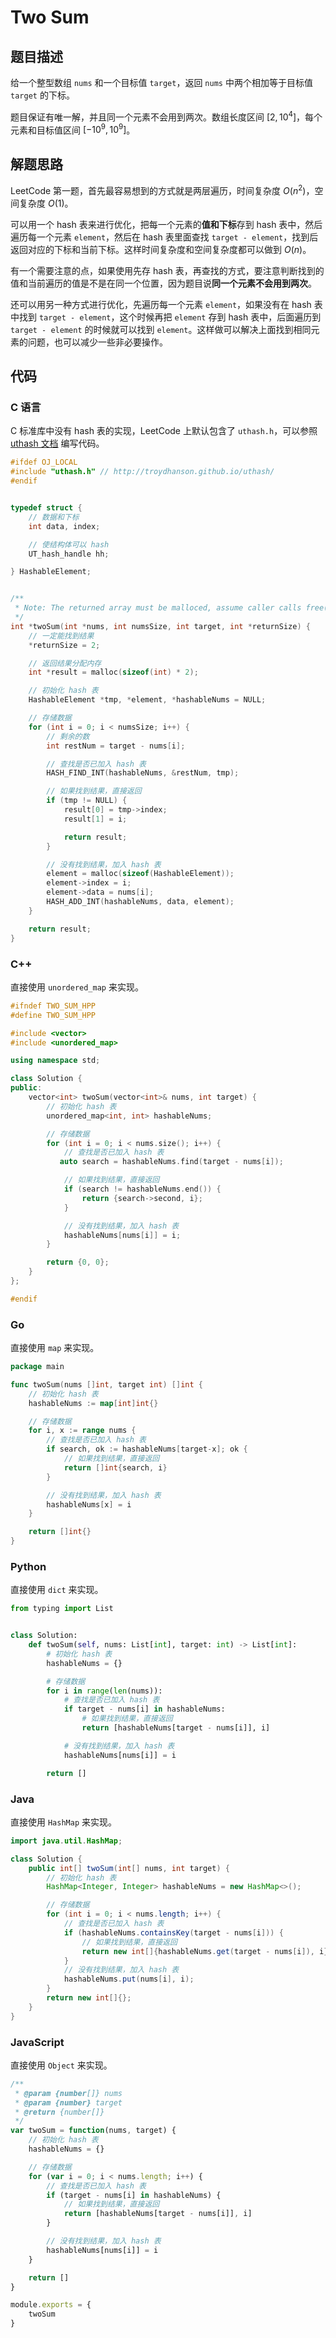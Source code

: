 # Two Sum
## 题目描述
给一个整型数组 `nums` 和一个目标值 `target`，返回 `nums` 中两个相加等于目标值 `target` 的下标。

题目保证有唯一解，并且同一个元素不会用到两次。数组长度区间 $[2, 10^4]$，每个元素和目标值区间 $[-10^9, 10^9]$。

## 解题思路
LeetCode 第一题，首先最容易想到的方式就是两层遍历，时间复杂度 $O(n^2)$，空间复杂度 $O(1)$。

可以用一个 hash 表来进行优化，把每一个元素的**值和下标**存到 hash 表中，然后遍历每一个元素 `element`，然后在 hash 表里面查找 `target - element`，找到后返回对应的下标和当前下标。这样时间复杂度和空间复杂度都可以做到 $O(n)$。

有一个需要注意的点，如果使用先存 hash 表，再查找的方式，要注意判断找到的值和当前遍历的值是不是在同一个位置，因为题目说**同一个元素不会用到两次**。

还可以用另一种方式进行优化，先遍历每一个元素 `element`，如果没有在 hash 表中找到 `target - element`，这个时候再把 `element` 存到 hash 表中，后面遍历到 `target - element` 的时候就可以找到 `element`。这样做可以解决上面找到相同元素的问题，也可以减少一些非必要操作。

## 代码
### C 语言
C 标准库中没有 hash 表的实现，LeetCode 上默认包含了 `uthash.h`，可以参照 [uthash 文档](https://troydhanson.github.io/uthash/) 编写代码。

```c
#ifdef OJ_LOCAL
#include "uthash.h" // http://troydhanson.github.io/uthash/
#endif


typedef struct {
    // 数据和下标
    int data, index;

    // 使结构体可以 hash
    UT_hash_handle hh;

} HashableElement;


/**
 * Note: The returned array must be malloced, assume caller calls free().
 */
int *twoSum(int *nums, int numsSize, int target, int *returnSize) {
    // 一定能找到结果
    *returnSize = 2;

    // 返回结果分配内存
    int *result = malloc(sizeof(int) * 2);

    // 初始化 hash 表
    HashableElement *tmp, *element, *hashableNums = NULL;

    // 存储数据
    for (int i = 0; i < numsSize; i++) {
        // 剩余的数
        int restNum = target - nums[i];

        // 查找是否已加入 hash 表
        HASH_FIND_INT(hashableNums, &restNum, tmp);

        // 如果找到结果，直接返回
        if (tmp != NULL) {
            result[0] = tmp->index;
            result[1] = i;

            return result;
        }

        // 没有找到结果，加入 hash 表
        element = malloc(sizeof(HashableElement));
        element->index = i;
        element->data = nums[i];
        HASH_ADD_INT(hashableNums, data, element);
    }

    return result;
}
```
### C++
直接使用 `unordered_map` 来实现。

```cpp
#ifndef TWO_SUM_HPP
#define TWO_SUM_HPP

#include <vector>
#include <unordered_map>

using namespace std;

class Solution {
public:
    vector<int> twoSum(vector<int>& nums, int target) {
        // 初始化 hash 表
        unordered_map<int, int> hashableNums;

        // 存储数据
        for (int i = 0; i < nums.size(); i++) {
            // 查找是否已加入 hash 表
           auto search = hashableNums.find(target - nums[i]);

            // 如果找到结果，直接返回
            if (search != hashableNums.end()) {
                return {search->second, i};
            }

            // 没有找到结果，加入 hash 表
            hashableNums[nums[i]] = i;
        }

        return {0, 0};
    }
};

#endif
```
### Go
直接使用 `map` 来实现。

```go
package main

func twoSum(nums []int, target int) []int {
	// 初始化 hash 表
	hashableNums := map[int]int{}

	// 存储数据
	for i, x := range nums {
		// 查找是否已加入 hash 表
		if search, ok := hashableNums[target-x]; ok {
			// 如果找到结果，直接返回
			return []int{search, i}
		}

		// 没有找到结果，加入 hash 表
		hashableNums[x] = i
	}

	return []int{}
}
```
### Python
直接使用 `dict` 来实现。

```python
from typing import List


class Solution:
    def twoSum(self, nums: List[int], target: int) -> List[int]:
        # 初始化 hash 表
        hashableNums = {}

        # 存储数据
        for i in range(len(nums)):
            # 查找是否已加入 hash 表
            if target - nums[i] in hashableNums:
                # 如果找到结果，直接返回
                return [hashableNums[target - nums[i]], i]

            # 没有找到结果，加入 hash 表
            hashableNums[nums[i]] = i

        return []
```
### Java
直接使用 `HashMap` 来实现。

```java
import java.util.HashMap;

class Solution {
    public int[] twoSum(int[] nums, int target) {
        // 初始化 hash 表
        HashMap<Integer, Integer> hashableNums = new HashMap<>();

        // 存储数据
        for (int i = 0; i < nums.length; i++) {
            // 查找是否已加入 hash 表
            if (hashableNums.containsKey(target - nums[i])) {
                // 如果找到结果，直接返回
                return new int[]{hashableNums.get(target - nums[i]), i};
            }
            // 没有找到结果，加入 hash 表
            hashableNums.put(nums[i], i);
        }
        return new int[]{};
    }
}
```
### JavaScript
直接使用 `Object` 来实现。

```js
/**
 * @param {number[]} nums
 * @param {number} target
 * @return {number[]}
 */
var twoSum = function(nums, target) {
    // 初始化 hash 表
    hashableNums = {}

    // 存储数据
    for (var i = 0; i < nums.length; i++) {
        // 查找是否已加入 hash 表
        if (target - nums[i] in hashableNums) {
            // 如果找到结果，直接返回
            return [hashableNums[target - nums[i]], i]
        }

        // 没有找到结果，加入 hash 表
        hashableNums[nums[i]] = i
    }

    return []
}

module.exports = {
    twoSum
}
```